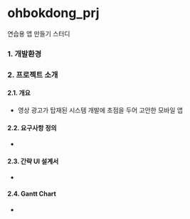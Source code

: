 # ohbokdong_prj
연습용 앱 만들기 스터디

### 1. 개발환경


### 2. 프로젝트 소개
#### 2.1. 개요
- 영상 광고가 탑재된 시스템 개발에 초점을 두어 고안한 모바일 앱
#### 2.2. 요구사항 정의
-
#### 2.3. 간략 UI 설계서
- 
#### 2.4. Gantt Chart
- 
